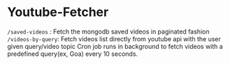 # Youtube-Fetcher
`/saved-videos` : Fetch the mongodb saved videos in paginated fashion
`/videos-by-query`: Fetch videos list directly from youtube api with the user given query/video topic
Cron job runs in background to fetch videos with a predefined query(ex, Goa) every 10 seconds. 
